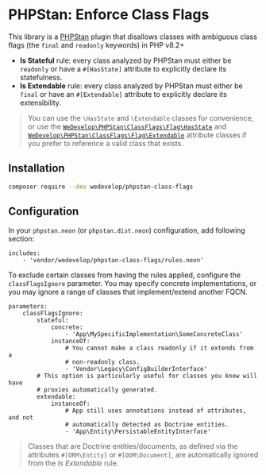 # PHPStan: Enforce Class Flags

This library is a [PHPStan](https://github.com/phpstan/phpstan) plugin that
disallows classes with ambiguous class flags (the `final` and `readonly`
keywords) in PHP v8.2+

- **Is Stateful** rule: every class analyzed by PHPStan must either be
  `readonly` or have a `#[HasState]` attribute to explicitly declare its
  statefulness.
- **Is Extendable** rule: every class analyzed by PHPStan must either be `final`
  or have an `#[Extendable]` attribute to explicitly declare its extensibility.

> You can use the `\HasState` and `\Extendable` classes for convenience, or use
> the [`WeDevelop\PHPStan\ClassFlags\Flag\HasState`](src/Flag/HasState.php) and
> [`WeDevelop\PHPStan\ClassFlags\Flag\Extendable`](src/Flag/Extendable.php)
> attribute classes if you prefer to reference a valid class that exists.

## Installation

```sh
composer require --dev wedevelop/phpstan-class-flags
```

## Configuration

In your `phpstan.neon` (or `phpstan.dist.neon`) configuration, add following
section:

```neon
includes:
    - 'vendor/wedevelop/phpstan-class-flags/rules.neon'
```

To exclude certain classes from having the rules applied, configure the
`classFlagsIgnore` parameter. You may specify concrete implementations,
or you may ignore a range of classes that implement/extend another FQCN.

```neon
parameters:
    classFlagsIgnore:
        stateful:
            concrete:
                - 'App\MySpecificImplementation\SomeConcreteClass'
            instanceOf:
                # You cannot make a class readonly if it extends from a
                # non-readonly class.
                - 'Vendor\Legacy\ConfigBuilderInterface'
        # This option is particularly useful for classes you know will have
        # proxies automatically generated.
        extendable:
            instanceOf:
                # App still uses annotations instead of attributes, and not
                # automatically detected as Doctrine entities.
                - 'App\Entity\PersistableEntityInterface'
```

> Classes that are Doctrine entities/documents, as defined via the attributes
> `#[ORM\Entity]` or `#[ODM\Document]`, are automatically ignored from the _Is
> Extendable_ rule.
